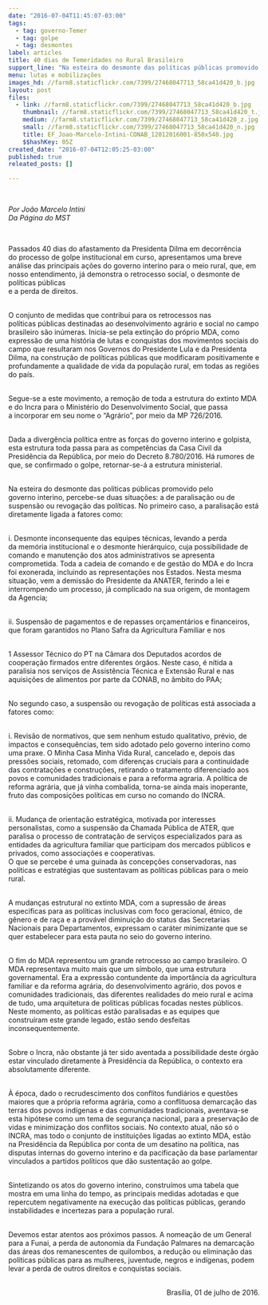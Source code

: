 ```yaml
---
date: "2016-07-04T11:45:07-03:00"
tags:
  - tag: governo-Temer
  - tag: golpe
  - tag: desmontes
label: articles
title: 40 dias de Temeridades no Rural Brasileiro
support_line: "Na esteira do desmonte das políticas públicas promovido pelo governo interino, percebe-se duas situações: a de paralisação ou de suspensão ou revogação das políticas. "
menu: lutas e mobilizações
images_hd: //farm8.staticflickr.com/7399/27468047713_58ca41d420_b.jpg
layout: post
files:
  - link: //farm8.staticflickr.com/7399/27468047713_58ca41d420_b.jpg
    thumbnail: //farm8.staticflickr.com/7399/27468047713_58ca41d420_t.jpg
    medium: //farm8.staticflickr.com/7399/27468047713_58ca41d420_z.jpg
    small: //farm8.staticflickr.com/7399/27468047713_58ca41d420_n.jpg
    title: EF_Joao-Marcelo-Intini-CONAB_12012016001-850x540.jpg
    $$hashKey: 05Z
created_date: "2016-07-04T12:05:25-03:00"
published: true
releated_posts: []

---
```

<p>&nbsp;</p>

<p><em>Por Jo&atilde;o Marcelo Intini<br />
Da P&aacute;gina do MST&nbsp;</em></p>

<p>&nbsp;</p>

<p>Passados 40 dias do afastamento da Presidenta Dilma em decorr&ecirc;ncia do&nbsp;processo de golpe institucional em curso, apresentamos uma breve an&aacute;lise das&nbsp;principais a&ccedil;&otilde;es do governo interino para o meio rural, que, em nosso&nbsp;entendimento, j&aacute; demonstra o retrocesso social, o desmonte de pol&iacute;ticas p&uacute;blicas<br />
e a perda de direitos.</p>

<p><br />
O conjunto de medidas que contribui para os retrocessos nas pol&iacute;ticas&nbsp;p&uacute;blicas destinadas ao desenvolvimento agr&aacute;rio e social no campo brasileiro s&atilde;o&nbsp;in&uacute;meras. Inicia-se pela extin&ccedil;&atilde;o do pr&oacute;prio MDA, como express&atilde;o de uma&nbsp;hist&oacute;ria de lutas e conquistas dos movimentos sociais do campo que resultaram&nbsp;nos Governos do Presidente Lula e da Presidenta Dilma, na constru&ccedil;&atilde;o de pol&iacute;ticas&nbsp;p&uacute;blicas que modificaram positivamente e profundamente a qualidade de vida da&nbsp;popula&ccedil;&atilde;o rural, em todas as regi&otilde;es do pa&iacute;s.</p>

<p><br />
Segue-se a este movimento, a remo&ccedil;&atilde;o de toda a estrutura do extinto&nbsp;MDA e do Incra para o Minist&eacute;rio do Desenvolvimento Social, que passa a&nbsp;incorporar em seu nome o &ldquo;Agr&aacute;rio&rdquo;, por meio da MP 726/2016.</p>

<p><br />
Dada a&nbsp;diverg&ecirc;ncia pol&iacute;tica entre as for&ccedil;as do governo interino e golpista, esta estrutura&nbsp;toda passa para as compet&ecirc;ncias da Casa Civil da Presid&ecirc;ncia da Rep&uacute;blica, por&nbsp;meio do Decreto 8.780/2016. H&aacute; rumores de que, se confirmado o golpe,&nbsp;retornar-se-&aacute; a estrutura ministerial.</p>

<p><br />
Na esteira do desmonte das pol&iacute;ticas p&uacute;blicas promovido pelo governo&nbsp;interino, percebe-se duas situa&ccedil;&otilde;es: a de paralisa&ccedil;&atilde;o ou de suspens&atilde;o ou&nbsp;revoga&ccedil;&atilde;o das pol&iacute;ticas.&nbsp;No primeiro caso, a paralisa&ccedil;&atilde;o est&aacute; diretamente ligada a fatores como:</p>

<p><br />
i. Desmonte inconsequente das equipes t&eacute;cnicas, levando a perda da&nbsp;mem&oacute;ria institucional e o desmonte hier&aacute;rquico, cuja possibilidade de comando&nbsp;e manuten&ccedil;&atilde;o dos atos administrativos se apresenta comprometida. Toda a&nbsp;cadeia de comando e de gest&atilde;o do MDA e do Incra foi exonerada, incluindo as&nbsp;representa&ccedil;&otilde;es nos Estados. Nesta mesma situa&ccedil;&atilde;o, vem a demiss&atilde;o do&nbsp;Presidente da ANATER, ferindo a lei e interrompendo um processo, j&aacute; complicado&nbsp;na sua origem, de montagem da Agencia;</p>

<p><br />
ii. Suspens&atilde;o de pagamentos e de repasses or&ccedil;ament&aacute;rios e&nbsp;financeiros, que foram garantidos no Plano Safra da Agricultura Familiar e nos</p>

<p><br />
1 Assessor T&eacute;cnico do PT na C&acirc;mara dos Deputados&nbsp;acordos de coopera&ccedil;&atilde;o firmados entre diferentes &oacute;rg&atilde;os. Neste caso, &eacute; n&iacute;tida a paralisia nos servi&ccedil;os de Assist&ecirc;ncia T&eacute;cnica e Extens&atilde;o Rural e nas aquisi&ccedil;&otilde;es de alimentos por parte da CONAB, no &acirc;mbito do PAA;</p>

<p><br />
No segundo caso, a suspens&atilde;o ou revoga&ccedil;&atilde;o de pol&iacute;ticas est&aacute; associada a fatores como:&nbsp;</p>

<p><br />
i. Revis&atilde;o de normativos, que sem nenhum estudo qualitativo, pr&eacute;vio, de impactos e consequ&ecirc;ncias, tem sido adotado pelo governo interino como uma praxe. O Minha Casa Minha Vida Rural, cancelado e, depois das press&otilde;es sociais, retomado, com diferen&ccedil;as cruciais para a continuidade das contrata&ccedil;&otilde;es e constru&ccedil;&otilde;es, retirando o tratamento diferenciado aos povos e comunidades tradicionais e para a reforma agraria. A pol&iacute;tica de reforma agr&aacute;ria, que j&aacute; vinha combalida, torna-se ainda mais inoperante, fruto das composi&ccedil;&otilde;es pol&iacute;ticas em curso no comando do INCRA.</p>

<p><br />
ii. Mudan&ccedil;a de orienta&ccedil;&atilde;o estrat&eacute;gica, motivada por interesses personalistas, como a suspens&atilde;o da Chamada P&uacute;blica de ATER, que paralisa o processo de contrata&ccedil;&atilde;o de servi&ccedil;os especializados para as entidades da agricultura familiar que participam dos mercados p&uacute;blicos e privados, como associa&ccedil;&otilde;es e cooperativas.<br />
O que se percebe &eacute; uma guinada &agrave;s concep&ccedil;&otilde;es conservadoras, nas pol&iacute;ticas e estrat&eacute;gias que sustentavam as pol&iacute;ticas p&uacute;blicas para o meio rural.</p>

<p><br />
A mudan&ccedil;as estrutural no extinto MDA, com a supress&atilde;o de &aacute;reas especificas para as pol&iacute;ticas inclusivas com foco geracional, &eacute;tnico, de g&ecirc;nero e de ra&ccedil;a e a prov&aacute;vel diminui&ccedil;&atilde;o do status das Secretarias Nacionais para Departamentos, expressam o car&aacute;ter minimizante que se quer estabelecer para esta pauta no seio do governo interino.</p>

<p><br />
O fim do MDA representou um grande retrocesso ao campo brasileiro. O MDA representava muito mais que um s&iacute;mbolo, que uma estrutura governamental. Era a express&atilde;o contundente da import&acirc;ncia da agricultura familiar e da reforma agr&aacute;ria, do desenvolvimento agr&aacute;rio, dos povos e comunidades tradicionais, das diferentes realidades do meio rural e acima de tudo, uma arquitetura de pol&iacute;ticas p&uacute;blicas focadas nestes p&uacute;blicos. Neste momento, as pol&iacute;ticas est&atilde;o paralisadas e as equipes que constru&iacute;ram este grande legado, est&atilde;o sendo desfeitas inconsequentemente.</p>

<p><br />
Sobre o Incra, n&atilde;o obstante j&aacute; ter sido aventada a possibilidade deste &oacute;rg&atilde;o estar vinculado diretamente &agrave; Presid&ecirc;ncia da Rep&uacute;blica, o contexto era absolutamente diferente.</p>

<p><br />
&Agrave; &eacute;poca, dado o recrudescimento dos conflitos fundi&aacute;rios e quest&otilde;es maiores que a pr&oacute;pria reforma agr&aacute;ria, como a conflituosa demarca&ccedil;&atilde;o das terras dos povos ind&iacute;genas e das comunidades tradicionais, aventava-se esta hip&oacute;tese como um tema de seguran&ccedil;a nacional, para a preserva&ccedil;&atilde;o de vidas e minimiza&ccedil;&atilde;o dos conflitos sociais. No contexto atual, n&atilde;o&nbsp;s&oacute; o INCRA, mas todo o conjunto de institui&ccedil;&otilde;es ligadas ao extinto MDA, est&atilde;o na Presid&ecirc;ncia da Rep&uacute;blica por conta de um desatino na pol&iacute;tica, nas disputas internas do governo interino e da pacifica&ccedil;&atilde;o da base parlamentar vinculados a partidos pol&iacute;ticos que d&atilde;o sustenta&ccedil;&atilde;o ao golpe.</p>

<p><br />
Sintetizando os atos do governo interino, constru&iacute;mos uma tabela que mostra em uma linha do tempo, as principais medidas adotadas e que repercutem negativamente na execu&ccedil;&atilde;o das pol&iacute;ticas p&uacute;blicas, gerando instabilidades e incertezas para a popula&ccedil;&atilde;o rural.</p>

<p><br />
Devemos estar atentos aos pr&oacute;ximos passos. A nomea&ccedil;&atilde;o de um General para a Funai, a perda de autonomia da Funda&ccedil;&atilde;o Palmares na demarca&ccedil;&atilde;o das &aacute;reas dos remanescentes de quilombos, a redu&ccedil;&atilde;o ou elimina&ccedil;&atilde;o das pol&iacute;ticas p&uacute;blicas para as mulheres, juventude, negros e ind&iacute;genas, podem levar a perda de outros direitos e conquistas sociais.</p>

<p style="text-align: right;"><br />
Bras&iacute;lia, 01 de julho de 2016.</p>
